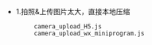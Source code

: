 <ul>
<li>1.拍照&上传图片太大，直接本地压缩

         camera_upload_H5.js
         camera_upload_wx_miniprogram.js
         
</li>
</ul>
